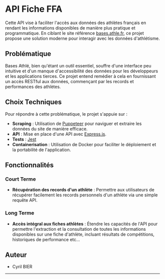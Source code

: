 # API Fiche FFA

Cette API vise à faciliter l'accès aux données des athlètes français en rendant les informations disponibles de manière plus pratique et programmatique. En ciblant le site référence [bases.athle.fr](https://bases.athle.fr/), ce projet propose une solution moderne pour interagir avec les données d'athlétisme.

## Problématique

Bases Athlé, bien qu'étant un outil essentiel, souffre d'une interface peu intuitive et d'un manque d'accessibilité des données pour les développeurs et les applications tierces. Ce projet entend remédier à cela en fournissant un accès RESTful aux données, commençant par les records et performances des athlètes.

## Choix Techniques

Pour répondre à cette problématique, le projet s'appuie sur :

- **Scraping** : Utilisation de [Puppeteer](https://pptr.dev/) pour naviguer et extraire les données du site de manière efficace.
- **API** : Mise en place d'une API avec [Express.js](https://expressjs.com/).
- **Tests** : [Jest](https://jestjs.io/fr/)
- **Containerisation** : Utilisation de Docker pour faciliter le déploiement et la portabilité de l'application.

## Fonctionnalités

### Court Terme

- **Récupération des records d'un athlète** : Permettre aux utilisateurs de récupérer facilement les records personnels d'un athlète via une simple requête API.

### Long Terme

- **Accès intégral aux fiches athlètes** : Étendre les capacités de l'API pour permettre l'extraction et la consultation de toutes les informations disponibles sur une fiche d'athlète, incluant résultats de compétitions, historiques de performance etc...

## Auteur

- Cyril BIER

---
